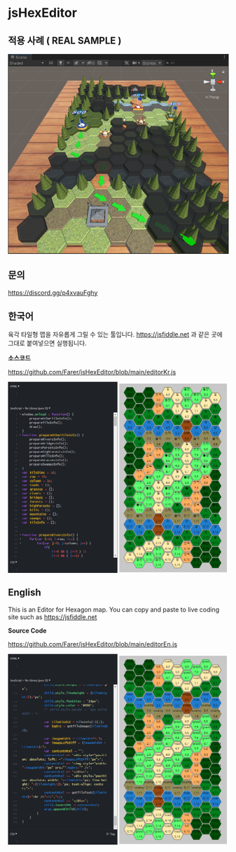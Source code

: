 # jsHexEditor

## 적용 사례 ( REAL SAMPLE )
![Image of sample](https://github.com/Farer/jsHexEditor/blob/main/sample.png)


## 문의
https://discord.gg/p4xvauFghy

## 한국어
육각 타일형 맵을 자유롭게 그릴 수 있는 툴입니다.
https://jsfiddle.net 과 같은 곳에 그대로 붙여넣으면 실행됩니다.

**소스코드**

https://github.com/Farer/jsHexEditor/blob/main/editorKr.js

![Image of edirorKr](https://github.com/Farer/jsHexEditor/blob/main/editorKr.png)

## English
This is an Editor for Hexagon map.
You can copy and paste to live coding site such as https://jsfiddle.net

**Source Code**

https://github.com/Farer/jsHexEditor/blob/main/editorEn.js

![Image of edirorEn](https://github.com/Farer/jsHexEditor/blob/main/editorEn.png)
